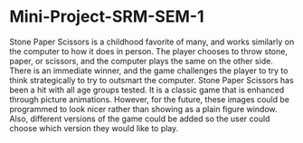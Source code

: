 # Mini-Project-SRM-SEM-1 
Stone Paper Scissors is a childhood favorite of many, and works similarly on the computer to how it does in person.  The player chooses to throw stone, paper, or scissors, and the computer plays the same on the other side.  There is an immediate winner, and the game challenges the player to try to think strategically to try to outsmart the computer.
Stone Paper Scissors has been a hit with all age groups tested.  It is a classic game that is enhanced through picture animations.  However, for the future, these images could be programmed to look nicer rather than showing as a plain figure window.  Also, different versions of the game could be added so the user could choose which version they would like to play.
